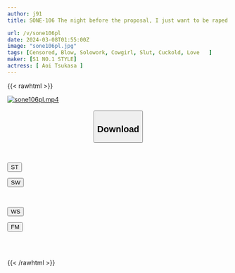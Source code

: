 ```yaml
---
author: j91
title: SONE-106 The night before the proposal, I just want to be raped by my ex-girlfriend 'Tsukasa Aoi' before they start having an affair...

url: /v/sone106pl
date: 2024-03-08T01:55:00Z
image: "sone106pl.jpg"
tags: [Censored, Blow, Solowork, Cowgirl, Slut, Cuckold, Love	]
maker: [S1 NO.1 STYLE]
actress: [ Aoi Tsukasa ]
---
```



{{< rawhtml >}}

<div class="video" data-videoid="kPakQ1OVkvCOK20">
    <a href="javascript:;">
        <img src="/v/sone106pl/sone106pl.jpg" width="WIDTH" height="HEIGHT" alt="sone106pl.mp4" loading="lazy">
    </a>
</div>

<script type="text/javascript" src="https://j91.asia/asset/on-demand-st.js"></script>

<br>
  <link rel="stylesheet" href="https://j91.asia/asset/bs5.css">
  
  <center>
  <button class="btn btn-primary" type="button" data-bs-toggle="collapse" data-bs-target=".multi-collapse" aria-expanded="false" aria-controls="multiCollapseExample1 multiCollapseExample2"><h2>Download</h2></button></center>
</p>
<div class="row">
  <div class="col">
    <div class="collapse multi-collapse" id="multiCollapseExample1">
      <div class="card card-body">
	      	      <br>
<div class="buttons">  
<p><a href="https://streamtape.to/v/kPakQ1OVkvCOK20" target="_blank"><button class="btn-hover color-3"><i class="fa fa-download"></i> ST</button></a></p>
<p><a href="https://cdnwish.com/l5cz1r9hr8pf" target="_blank"><button class="btn-hover color-2"><i class="fa fa-download"></i> SW</button></a></p></div>
    </div>
  </div>
</div>
  <div class="col">
    <div class="collapse multi-collapse" id="multiCollapseExample2">
      <div class="card card-body">
	      <br>
<div class="buttons">
<p><a href="https://wolfstream.tv/b0yqw75npr34"><button class="btn-hover color-9"><i class="fa fa-download"></i> WS</button></a></p>
<p><a href="https://filemoon.sx/d/082f76m3cp75"><button class="btn-hover color-8"><i class="fa fa-download"></i> FM</button></a></p></div>
<br><br>
      </div>
    </div>
  </div>
</div>

{{< /rawhtml >}}